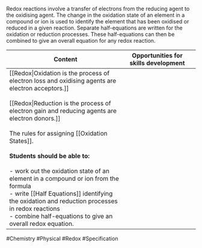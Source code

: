 Redox reactions involve a transfer of electrons from the reducing agent to the oxidising agent. The change in the oxidation state of an element in a compound or ion is used to identify the element that has been oxidised or reduced in a given reaction. Separate half-equations are written for the oxidation or reduction processes. These half-equations can then be combined to give an overall equation for any redox reaction.

| Content                                                                                                                                                                                                                                                                                                                                                                                                                                                                                                                                                            | Opportunities for skills development |     |
| ------------------------------------------------------------------------------------------------------------------------------------------------------------------------------------------------------------------------------------------------------------------------------------------------------------------------------------------------------------------------------------------------------------------------------------------------------------------------------------------------------------------------------------------------------------------ | ------------------------------------ | --- |
| [[Redox\|Oxidation is the process of electron loss and oxidising agents are electron acceptors.]]<br><br>[[Redox\|Reduction is the process of electron gain and reducing agents are electron donors.]]<br><br>The rules for assigning [[Oxidation States]].<br><br>**Students should be able to:**<br><br>- work out the oxidation state of an element in a compound or ion from the formula<br>- write [[Half Equations]] identifying the oxidation and reduction processes in redox reactions<br>- combine half-equations to give an overall redox equation.<br> |                                      |     |

#Chemistry #Physical #Redox #Specification